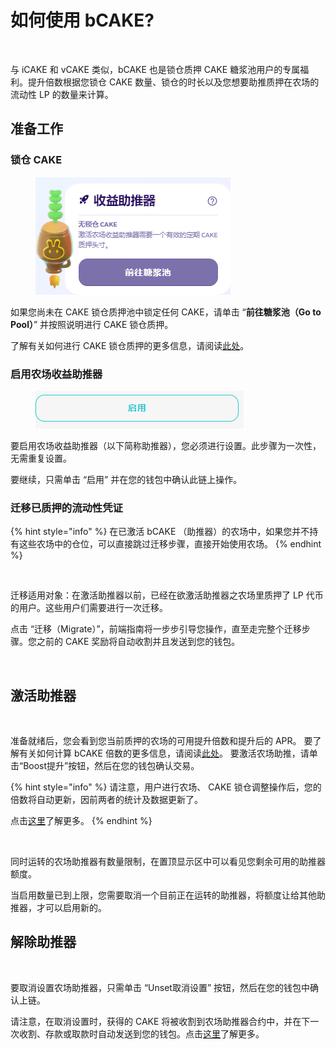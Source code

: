 # 如何使用 bCAKE?

<figure><img src="../../../../.gitbook/assets/how-to-use-bCAKE.png" alt=""><figcaption></figcaption></figure>

与 iCAKE 和 vCAKE 类似，bCAKE 也是锁仓质押 CAKE 糖浆池用户的专属福利。提升倍数根据您锁仓 CAKE 数量、锁仓的时长以及您想要助推质押在农场的流动性 LP 的数量来计算。

## 准备工作

### 锁仓 CAKE

<figure><img src="../../../../.gitbook/assets/农场助推器.png" alt=""><figcaption></figcaption></figure>

如果您尚未在 CAKE 锁仓质押池中锁定任何 CAKE，请单击 “**前往糖浆池（Go to Pool）**” 并按照说明进行 CAKE 锁仓质押。

了解有关如何进行 CAKE 锁仓质押的更多信息，请阅读[此处](../../../syrup-pools/cake-tang-jiang-chi/ru-he-shi-yong-suo-cang-zhi-ya-tang-jiang-chi.md)。

### 启用农场收益助推器

<figure><img src="../../../../.gitbook/assets/启用 (1).png" alt=""><figcaption></figcaption></figure>

要启用农场收益助推器（以下简称助推器），您必须进行设置。此步骤为一次性，无需重复设置。

要继续，只需单击 “启用” 并在您的钱包中确认此链上操作。

### 迁移已质押的流动性凭证

{% hint style="info" %}
在已激活 bCAKE （助推器）的农场中，如果您并不持有这些农场中的仓位，可以直接跳过迁移步骤，直接开始使用农场。
{% endhint %}

<figure><img src="../../../../.gitbook/assets/bCAKE-staking-migration-needed.png" alt=""><figcaption></figcaption></figure>

迁移适用对象：在激活助推器以前，已经在欲激活助推器之农场里质押了 LP 代币的用户。这些用户们需要进行一次迁移。

点击 “迁移（Migrate）”，前端指南将一步步引导您操作，直至走完整个迁移步骤。您之前的 CAKE 奖励将自动收割并且发送到您的钱包。

<figure><img src="../../../../.gitbook/assets/bCAKE-migration-inprogress.png" alt=""><figcaption></figcaption></figure>

## 激活助推器

<figure><img src="../../../../.gitbook/assets/bCAKE-pending-activation (1).png" alt=""><figcaption></figcaption></figure>

准备就绪后，您会看到您当前质押的农场的可用提升倍数和提升后的 APR。 要了解有关如何计算 bCAKE 倍数的更多信息，请阅读[此处](../bcake-faq.md)。 要激活农场助推，请单击“Boost提升”按钮，然后在您的钱包确认交易。

{% hint style="info" %}
请注意，用户进行农场、 CAKE 锁仓调整操作后，您的倍数将自动更新，因前两者的统计及数据更新了。

点击[这里](../bcake-faq.md)了解更多。
{% endhint %}

<figure><img src="../../../../.gitbook/assets/bCAKE-farm-number-limit.png" alt=""><figcaption></figcaption></figure>

同时运转的农场助推器有数量限制，在置顶显示区中可以看见您剩余可用的助推器额度。

当启用数量已到上限，您需要取消一个目前正在运转的助推器，将额度让给其他助推器，才可以启用新的。

## 解除助推器

<figure><img src="../../../../.gitbook/assets/bCAKE-pending-unset.png" alt=""><figcaption></figcaption></figure>

要取消设置农场助推器，只需单击 “Unset取消设置” 按钮，然后在您的钱包中确认上链。&#x20;

请注意，在取消设置时，获得的 CAKE 将被收割到农场助推器合约中，并在下一次收割、存款或取款时自动发送到您的钱包。点击[这里](../bcake-faq.md)了解更多。
